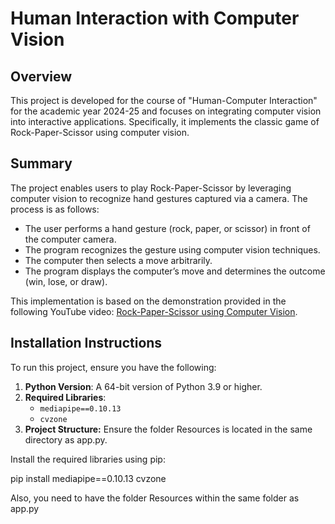 # Human Interaction with Computer Vision

## Overview

This project is developed for the course of "Human-Computer Interaction" for the academic year 2024-25 and focuses on integrating computer vision into interactive applications. Specifically, it implements the classic game of Rock-Paper-Scissor using computer vision.

## Summary

The project enables users to play Rock-Paper-Scissor by leveraging computer vision to recognize hand gestures captured via a camera. The process is as follows:

- The user performs a hand gesture (rock, paper, or scissor) in front of the computer camera.
- The program recognizes the gesture using computer vision techniques.
- The computer then selects a move arbitrarily.
- The program displays the computer’s move and determines the outcome (win, lose, or draw).

This implementation is based on the demonstration provided in the following YouTube video: [Rock-Paper-Scissor using Computer Vision](https://www.youtube.com/watch?v=k2EahPgl0ho).

## Installation Instructions

To run this project, ensure you have the following:

1. **Python Version**: A 64-bit version of Python 3.9 or higher.
2. **Required Libraries**:
   - `mediapipe==0.10.13`
   - `cvzone`
3. **Project Structure:** Ensure the folder Resources is located in the same directory as app.py.

Install the required libraries using pip:

pip install mediapipe==0.10.13 cvzone

Also, you need to have the folder Resources within the same folder as app.py
